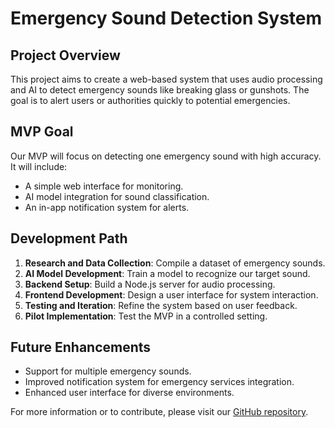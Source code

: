 # Emergency Sound Detection System

## Project Overview
This project aims to create a web-based system that uses audio processing and AI to detect emergency sounds like breaking glass or gunshots. The goal is to alert users or authorities quickly to potential emergencies.

## MVP Goal
Our MVP will focus on detecting one emergency sound with high accuracy. It will include:
- A simple web interface for monitoring.
- AI model integration for sound classification.
- An in-app notification system for alerts.

## Development Path
1. **Research and Data Collection**: Compile a dataset of emergency sounds.
2. **AI Model Development**: Train a model to recognize our target sound.
3. **Backend Setup**: Build a Node.js server for audio processing.
4. **Frontend Development**: Design a user interface for system interaction.
5. **Testing and Iteration**: Refine the system based on user feedback.
6. **Pilot Implementation**: Test the MVP in a controlled setting.

## Future Enhancements
- Support for multiple emergency sounds.
- Improved notification system for emergency services integration.
- Enhanced user interface for diverse environments.

For more information or to contribute, please visit our [GitHub repository](#).
